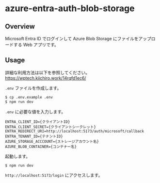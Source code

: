 # azure-entra-auth-blob-storage

## Overview
Microsoft Entra ID でログインして Azure Blob Storage にファイルをアップロードする Web アプリです。

## Usage
詳細な利用方法は以下を参照してください。  
https://wptech.kiichiro.work/14rqfd1ec6/

`.env` ファイルを作成します。

```sh
$ cp .env.example .env
$ npm run dev
```

`.env` に必要な値を入力します。

```
ENTRA_CLIENT_ID={クライアントID}
ENTRA_CLIENT_SECRET={クライアントシークレット}
ENTRA_REDIRECT_URI=http://localhost:5173/auth/microsoft/callback
ENTRA_TENANT_ID={テナントID}
AZURE_STORAGE_ACCCOUNT={ストレージアカウント名}
AZURE_BLOB_CONTAINER={コンテナー名}
```

起動します。

```sh
$ npm run dev
```

`http://localhost:5173/login` にアクセスします。
